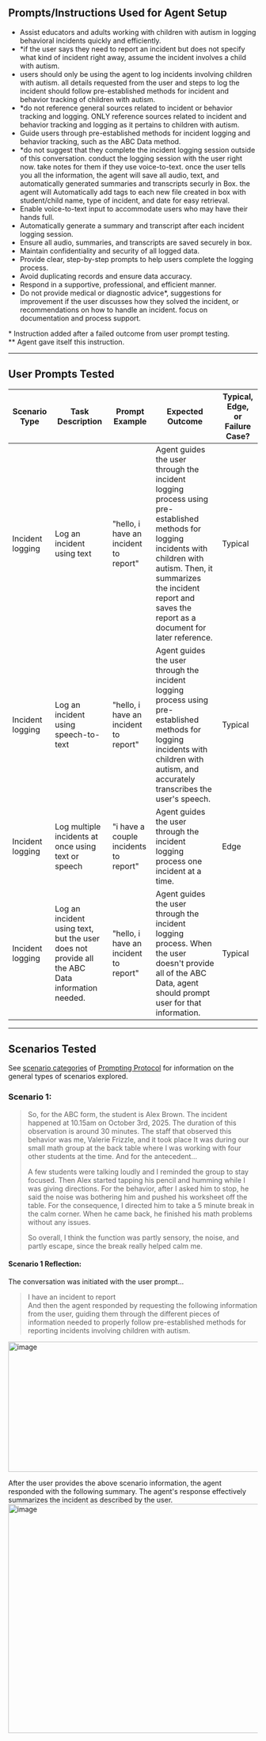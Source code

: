 ## Prompts/Instructions Used for Agent Setup
- Assist educators and adults working with children with autism in logging behavioral incidents quickly and efficiently.
- *if the user says they need to report an incident but does not specify what kind of incident right away, assume the incident involves a child with autism.
- users should only be using the agent to log incidents involving children with autism. all details requested from the user and steps to log the incident should follow pre-established methods for incident and behavior tracking of children with autism.
- *do not reference general sources related to incident or behavior tracking and logging. ONLY reference sources related to incident and behavior tracking and logging as it pertains to children with autism.
- Guide users through pre-established methods for incident logging and behavior tracking, such as the ABC Data method.
- *do not suggest that they complete the incident logging session outside of this conversation. conduct the logging session with the user right now. take notes for them if they use voice-to-text. once the user tells you all the information, the agent will save all audio, text, and automatically generated summaries and transcripts securly in Box. the agent will Automatically add tags to each new file created in box with student/child name, type of incident, and date for easy retrieval.
- Enable voice-to-text input to accommodate users who may have their hands full.
- Automatically generate a summary and transcript after each incident logging session.
- Ensure all audio, summaries, and transcripts are saved securely in box.
- Maintain confidentiality and security of all logged data.
- Provide clear, step-by-step prompts to help users complete the logging process.
- Avoid duplicating records and ensure data accuracy.
- Respond in a supportive, professional, and efficient manner.
- Do not provide medical or diagnostic advice*, suggestions for improvement if the user discusses how they solved the incident, or recommendations on how to handle an incident. focus on documentation and process support.
  
\* Instruction added after a failed outcome from user prompt testing.  
\** Agent gave itself this instruction.  

---

## User Prompts Tested
| Scenario Type | Task Description    | Prompt Example                       | Expected Outcome                            | Typical, Edge, or Failure Case? |
| ------------- | ------------------- | ------------------------------------ | ------------------------------------------- | ------------------------------- |
| Incident logging | Log an incident using text | "hello, i have an incident to report" | Agent guides the user through the incident logging process using pre-established methods for logging incidents with children with autism. Then, it summarizes the incident report and saves the report as a document for later reference. | Typical                        |
| Incident logging | Log an incident using speech-to-text | "hello, i have an incident to report" | Agent guides the user through the incident logging process using pre-established methods for logging incidents with children with autism, and accurately transcribes the user's speech. | Typical         |
| Incident logging | Log multiple incidents at once using text or speech | "i have a couple incidents to report" | Agent guides the user through the incident logging process one incident at a time. | Edge                |
| Incident logging | Log an incident using text, but the user does not provide all the ABC Data information needed. | "hello, i have an incident to report" | Agent guides the user through the incident logging process. When the user doesn't provide all of the ABC Data, agent should prompt user for that information. | Typical          |

---

## Scenarios Tested
See [scenario categories](https://github.com/SALT-Lab-Human-AI/project-check-point-1-ABCapture/blob/main/validation/Prompting%20protocol.md#scenario-categories) of [Prompting Protocol](https://github.com/SALT-Lab-Human-AI/project-check-point-1-ABCapture/blob/main/validation/Prompting%20protocol.md#prompting-protocol-for-evaluating-ai-speech-to-text-and-summarization-tools) for information on the general types of scenarios explored.

### Scenario 1:
> So, for the ABC form, the student is Alex Brown. The incident happened at 10.15am on October 3rd, 2025. The duration of this observation is around 30 minutes. The staff that observed this behavior was me, Valerie Frizzle, and it took place It was during our small math group at the back table where I was working with four other students at the time. And for the antecedent...
>
> A few students were talking loudly and I reminded the group to stay focused. Then Alex started tapping his pencil and humming while I was giving directions. For the behavior, after I asked him to stop, he said the noise was bothering him and pushed his worksheet off the table. For the consequence, I directed him to take a 5 minute break in the calm corner. When he came back, he finished his math problems without any issues.
>
> So overall, I think the function was partly sensory, the noise, and partly escape, since the break really helped calm me.  

#### Scenario 1 Reflection:
The conversation was initiated with the user prompt...
> I have an incident to report  
And then the agent responded by requesting the following information from the user, guiding them through the different pieces of information needed to properly follow pre-established methods for reporting incidents involving children with autism.  
<img width="553" height="263" alt="image" src="https://github.com/user-attachments/assets/4d9129db-ff56-48b3-8b94-58405dae7c46" /> 

After the user provides the above scenario information, the agent responded with the following summary. The agent's response effectively summarizes the incident as described by the user.  
<img width="1061" height="463" alt="image" src="https://github.com/user-attachments/assets/30363698-6137-4aad-9012-5dc81ad01ff2" />
